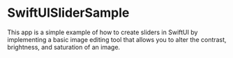 # SwiftUISliderSample
This app is a simple example of how to create sliders in SwiftUI by implementing a basic image editing tool that allows you to alter the contrast, brightness, and saturation of an image.
